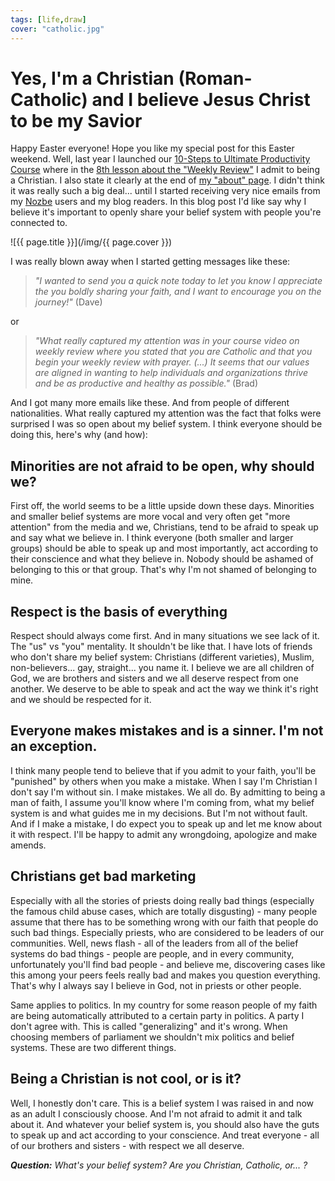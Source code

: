 ```yaml
---
tags: [life,draw]
cover: "catholic.jpg"
---
```


# Yes, I'm a Christian (Roman-Catholic) and I believe Jesus Christ to be my Savior

Happy Easter everyone! Hope you like my special post for this Easter weekend. Well, last year I launched our [10-Steps to Ultimate Productivity Course][c] where in the [8th lesson about the "Weekly Review"][c1] I admit to being a Christian. I also state it clearly at the end of [my "about" page][c2]. I didn't think it was really such a big deal... until I started receiving very nice emails from my [Nozbe][n] users and my blog readers. In this blog post I'd like say why I believe it's important to openly share your belief system with people you're connected to.

<!--More-->

![{{ page.title }}](/img/{{ page.cover }})

I was really blown away when I started getting messages like these:

> *"I wanted to send you a quick note today to let you know I appreciate the you boldly sharing your faith, and I want to encourage you on the journey!"* (Dave)

or 

> *"What really captured my attention was in your course video on weekly review where you stated that you are Catholic and that you begin your weekly review with prayer. (...) It seems that our values are aligned in wanting to help individuals and organizations thrive and be as productive and healthy as possible."* (Brad)

And I got many more emails like these. And from people of different nationalities. What really captured my attention was the fact that folks were surprised I was so open about my belief system. I think everyone should be doing this, here's why (and how):



## Minorities are not afraid to be open, why should we?

First off, the world seems to be a little upside down these days. Minorities and smaller belief systems are more vocal and very often get "more attention" from the media and we, Christians, tend to be afraid to speak up and say what we believe in. I think everyone (both smaller and larger groups) should be able to speak up and most importantly, act according to their conscience and what they believe in. Nobody should be ashamed of belonging to this or that group. That's why I'm not shamed of belonging to mine.

## Respect is the basis of everything

Respect should always come first. And in many situations we see lack of it. The "us" vs "you" mentality. It shouldn't be like that. I have lots of friends who don't share my belief system: Christians (different varieties), Muslim, non-believers... gay, straight... you name it. I believe we are all children of God, we are brothers and sisters and we all deserve respect from one another. We deserve to be able to speak and act the way we think it's right and we should be respected for it.

## Everyone makes mistakes and is a sinner. I'm not an exception.

I think many people tend to believe that if you admit to your faith, you'll be "punished" by others when you make a mistake. When I say I'm Christian I don't say I'm without sin. I make mistakes. We all do. By admitting to being a man of faith, I assume you'll know where I'm coming from, what my belief system is and what guides me in my decisions. But I'm not without fault. And if I make a mistake, I do expect you to speak up and let me know about it with respect. I'll be happy to admit any wrongdoing, apologize and make amends.

## Christians get bad marketing

Especially with all the stories of priests doing really bad things (especially the famous child abuse cases, which are totally disgusting) - many people assume that there has to be something wrong with our faith that people do such bad things. Especially priests, who are considered to be leaders of our communities. Well, news flash - all of the leaders from all of the belief systems do bad things - people are people, and in every community, unfortunately you'll find bad people - and believe me, discovering cases like this among your peers feels really bad and makes you question everything. That's why I always say I believe in God, not in priests or other people.

Same applies to politics. In my country for some reason people of my faith are being automatically attributed to a certain party in politics. A party I don't agree with. This is called "generalizing" and it's wrong. When choosing members of parliament we shouldn't mix politics and belief systems. These are two different things.

## Being a Christian is not cool, or is it?

Well, I honestly don't care. This is a belief system I was raised in and now as an adult I consciously choose. And I'm not afraid to admit it and talk about it. And whatever your belief system is, you should also have the guts to speak up and act according to your conscience. And treat everyone - all of our brothers and sisters - with respect we all deserve.

***Question:*** *What's your belief system? Are you Christian, Catholic, or... ?*

[c]: http://www.nozbe.com/course
[c1]: http://www.nozbe.com/course-8-review/
[c2]: /about
[Dropbox]: http://db.tt/kD7Liux
[Evernote]: /how-i-use-evernote
[Nozbe]: http://www.nozbe.com/
[s]: http://www.nozbe.com/signup
[#iPadOnly]: http://ipadonly.com/
[Productive! Magazine]: http://www.productivemag.com/
[Productive! Show]: /show
[Twitter]: http://twitter.com/MSliwinski



[n]: https://michael.gratis/nozbe